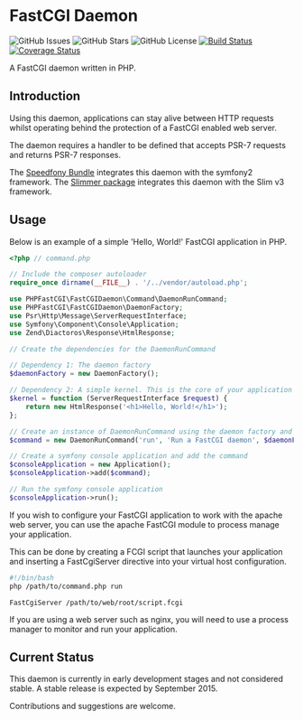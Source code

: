 # FastCGI Daemon

![GitHub Issues](https://img.shields.io/github/issues/PHPFastCGI/FastCGIDaemon.svg)
![GitHub Stars](https://img.shields.io/github/stars/PHPFastCGI/FastCGIDaemon.svg)
![GitHub License](https://img.shields.io/badge/license-GPLv2-blue.svg)
[![Build Status](https://travis-ci.org/PHPFastCGI/FastCGIDaemon.svg?branch=master)](https://travis-ci.org/PHPFastCGI/FastCGIDaemon)
[![Coverage Status](https://coveralls.io/repos/PHPFastCGI/FastCGIDaemon/badge.svg?branch=master)](https://coveralls.io/r/PHPFastCGI/FastCGIDaemon?branch=master)

A FastCGI daemon written in PHP.

## Introduction

Using this daemon, applications can stay alive between HTTP requests whilst operating behind the protection of a FastCGI enabled web server.

The daemon requires a handler to be defined that accepts PSR-7 requests and returns PSR-7 responses.

The [Speedfony Bundle](https://github.com/PHPFastCGI/SpeedfonyBundle) integrates this daemon with the symfony2 framework.
The [Slimmer package](https://github.com/PHPFastCGI/Slimmer) integrates this daemon with the Slim v3 framework.

## Usage

Below is an example of a simple 'Hello, World!' FastCGI application in PHP.

```php
<?php // command.php

// Include the composer autoloader
require_once dirname(__FILE__) . '/../vendor/autoload.php';

use PHPFastCGI\FastCGIDaemon\Command\DaemonRunCommand;
use PHPFastCGI\FastCGIDaemon\DaemonFactory;
use Psr\Http\Message\ServerRequestInterface;
use Symfony\Component\Console\Application;
use Zend\Diactoros\Response\HtmlResponse;

// Create the dependencies for the DaemonRunCommand

// Dependency 1: The daemon factory
$daemonFactory = new DaemonFactory();

// Dependency 2: A simple kernel. This is the core of your application
$kernel = function (ServerRequestInterface $request) {
    return new HtmlResponse('<h1>Hello, World!</h1>');
};

// Create an instance of DaemonRunCommand using the daemon factory and the kernel
$command = new DaemonRunCommand('run', 'Run a FastCGI daemon', $daemonFactory, $kernel);

// Create a symfony console application and add the command
$consoleApplication = new Application();
$consoleApplication->add($command);

// Run the symfony console application
$consoleApplication->run();
```

If you wish to configure your FastCGI application to work with the apache web server, you can use the apache FastCGI module to process manage your application.

This can be done by creating a FCGI script that launches your application and inserting a FastCgiServer directive into your virtual host configuration.

```sh
#!/bin/bash
php /path/to/command.php run
```

```
FastCgiServer /path/to/web/root/script.fcgi
```

If you are using a web server such as nginx, you will need to use a process manager to monitor and run your application.

## Current Status

This daemon is currently in early development stages and not considered stable. A stable release is expected by September 2015.

Contributions and suggestions are welcome.
